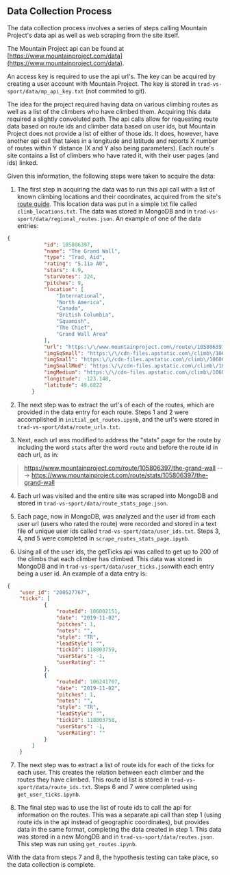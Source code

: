 ## Data Collection Process

The data collection process involves a series of steps calling Mountain Project's data api as well as web scraping from the site itself.

The Mountain Project api can be found at [https://www.mountainproject.com/data](https://www.mountainproject.com/data).

An access key is required to use the api url's. The key can be acquired by creating a user account with Mountain Project. The key is stored in `trad-vs-sport/data/mp_api_key.txt` (not commited to git).

The idea for the project required having data on various climbing routes as well as a list of the climbers who have climbed them. Acquiring this data required a slightly convoluted path. The api calls allow for requesting route data based on route ids and climber data based on user ids, but Mountain Project does not provide a list of either of those ids. It does, however, have another api call that takes in a longitude and latitude and reports X number of routes within Y distance (X and Y also being parameters). Each route's site contains a list of climbers who have rated it, with their user pages (and ids) linked. 

Given this information, the following steps were taken to acquire the data:

1. The first step in acquiring the data was to run this api call with a list of known climbing locations and their coordinates, acquired from the site's [route guide](https://www.mountainproject.com/route-guide). This location data was put in a simple txt file called `climb_locations.txt`. The data was stored in MongoDB and in `trad-vs-sport/data/regional_routes.json`. An example of one of the data entries:

```json
{
            "id": 105806397,
            "name": "The Grand Wall",
            "type": "Trad, Aid",
            "rating": "5.11a A0",
            "stars": 4.9,
            "starVotes": 324,
            "pitches": 9,
            "location": [
                "International",
                "North America",
                "Canada",
                "British Columbia",
                "Squamish",
                "The Chief",
                "Grand Wall Area"
            ],
            "url": "https:\/\/www.mountainproject.com\/route\/105806397\/the-grand-wall",
            "imgSqSmall": "https:\/\/cdn-files.apstatic.com\/climb\/106069105_sqsmall_1558470675.jpg",
            "imgSmall": "https:\/\/cdn-files.apstatic.com\/climb\/106069105_small_1558470675.jpg",
            "imgSmallMed": "https:\/\/cdn-files.apstatic.com\/climb\/106069105_smallMed_1558470675.jpg",
            "imgMedium": "https:\/\/cdn-files.apstatic.com\/climb\/106069105_medium_1558470675.jpg",
            "longitude": -123.148,
            "latitude": 49.6822
        }
```


2. The next step was to extract the url's of each of the routes, which are provided in the data entry for each route. Steps 1 and 2 were accomplished in `initial_get_routes.ipynb`, and the url's were stored in `trad-vs-sport/data/route_urls.txt`.

3. Next, each url was modified to address the "stats" page for the route by including the word `stats` after the word `route` and before the route id in each url, as in:

> https://www.mountainproject.com/route/105806397/the-grand-wall ---> https://www.mountainproject.com/route/stats/105806397/the-grand-wall


4. Each url was visited and the entire site was scraped into MongoDB and stored in `trad-vs-sport/data/route_stats_page.json`.

5. Each page, now in MongoDB, was analyzed and the user id from each user url (users who rated the route) were recorded and stored in a text file of unique user ids called `trad-vs-sport/data/user_ids.txt`. Steps 3, 4, and 5 were completed in `scrape_routes_stats_page.ipynb`.

6. Using all of the user ids, the getTicks api was called to get up to 200 of the climbs that each climber has climbed. This data was stored in MongoDB and in `trad-vs-sport/data/user_ticks.json`with each entry being a user id. An example of a data entry is:

```json
{
    "user_id": "200527767",
    "ticks": [
            {
                "routeId": 106002151,
                "date": "2019-11-02",
                "pitches": 1,
                "notes": "",
                "style": "TR",
                "leadStyle": "",
                "tickId": 118003759,
                "userStars": -1,
                "userRating": ""
            },
            {
                "routeId": 106241707,
                "date": "2019-11-02",
                "pitches": 1,
                "notes": "",
                "style": "TR",
                "leadStyle": "",
                "tickId": 118003758,
                "userStars": -1,
                "userRating": ""
            }
        ]
    }
```

7. The next step was to extract a list of route ids for each of the ticks for each user. This creates the relation between each climber and the routes they have climbed. This route id list is stored in `trad-vs-sport/data/route_ids.txt`. Steps 6 and 7 were completed using `get_user_ticks.ipynb`.

8. The final step was to use the list of route ids to call the api for information on the routes. This was a separate api call than step 1 (using route ids in the api instead of geographic coordinates), but provides data in the same format, completing the data created in step 1. This data was stored in a new MongDB and in `trad-vs-sport/data/routes.json`. This step was run using `get_routes.ipynb`.

With the data from steps 7 and 8, the hypothesis testing can take place, so the data collection is complete.